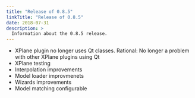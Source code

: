 ```yaml
---
title: "Release of 0.8.5"
linkTitle: "Release of 0.8.5"
date: 2018-07-31
description: >
  Information about the 0.8.5 release.
---
```


- XPlane plugin no longer uses Qt classes. Rational: No longer a problem with other XPlane plugins using Qt
- XPlane testing
- Interpolation improvements 
- Model loader improvmenets
- Wizards improvements
- Model matching configurable

